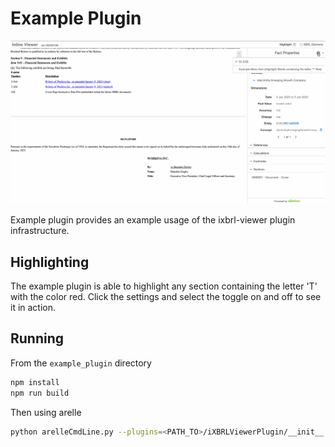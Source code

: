 # Example Plugin
![example-plugin](example-plugin.gif)

Example plugin provides an example usage of the ixbrl-viewer plugin infrastructure.

## Highlighting
The example plugin is able to highlight any section containing the letter 'T' with the color red.
Click the settings and select the toggle on and off to see it in action.

## Running
From the `example_plugin` directory

```bash
npm install
npm run build
```

Then using arelle

```bash
python arelleCmdLine.py --plugins=<PATH_TO>/iXBRLViewerPlugin/__init__.py -f <FILING>.htm --save-viewer <VIEWER>.html --viewer-url <PATH_TO>/examples/example_plugin/dist/example-extended-ixbrl-viewer.js
```
